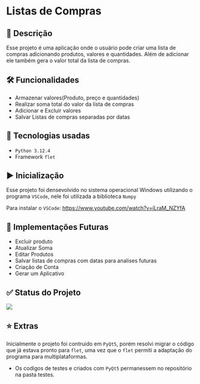 # Listas de Compras

## 💬 Descrição</h2>
Esse projeto é uma aplicação onde o usuário pode criar uma lista de compras adicionando produtos, valores e quantidades. Além de adicionar ele também gera o valor total da lista de compras. 

## 🛠️ Funcionalidades
- Armazenar valores(Produto, preço e quantidades)
- Realizar soma total do valor da lista de compras
- Adicionar e Excluir valores
- Salvar Listas de compras separadas por datas

## 👾 Tecnologias usadas
- ``Python 3.12.4``
- Framework ``flet``

## ▶ Inicialização
Esse projeto foi densevolvido no sistema operacional Windows utilizando o programa ``VSCode``, nele foi utilizada a biblioteca ``Numpy``

Para instalar o ``VSCode``: https://www.youtube.com/watch?v=iLraM_NZYfA

## 🔮 Implementações Futuras
- Excluir produto 
- Atualizar Soma 
- Editar Produtos
- Salvar listas de compras com datas para analises futuras
- Criação de Conta
- Gerar um Aplicativo

## ✅ Status do Projeto
<img loading="lazy" src="http://img.shields.io/static/v1?label=STATUS&message=EM%20DESENVOLVIMENTO&color=GREEN&style=for-the-badge"/>

## ⭐ Extras
Inicialmente o projeto foi contruido em ``PyQt5``, porém resolvi migrar o código que já estava pronto para ``flet``, uma vez que o ``flet`` permiti a adaptação do programa para multiplataformas.
- Os codigos de testes e criados com ``PyQt5`` permanessem no repositório na pasta testes. 